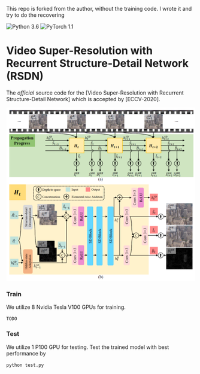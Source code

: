 This repo is forked from the author, without the training code.
I wrote it and try to do the recovering

![Python 3.6](https://img.shields.io/badge/python-3.6-blue.svg)
![PyTorch 1.1](https://img.shields.io/badge/pytorch-1.1-yellow.svg)

# Video Super-Resolution with Recurrent Structure-Detail Network (RSDN)

The *official* source code for the [Video Super-Resolution with Recurrent
Structure-Detail Network] which is accepted by [ECCV-2020].

![framework](figs/RSDN.PNG)

### Train
We utilize 8 Nvidia Tesla V100 GPUs for training.
```
TODO
```

### Test
We utilize 1 P100 GPU for testing.
Test the trained model with best performance by
```
python test.py
```
